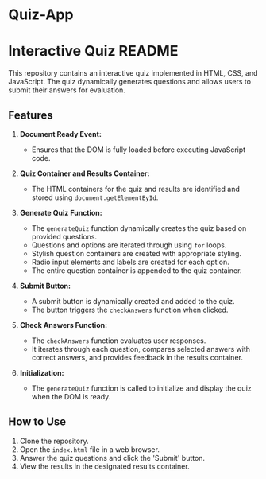 # Quiz-App
# Interactive Quiz README

This repository contains an interactive quiz implemented in HTML, CSS, and JavaScript. The quiz dynamically generates questions and allows users to submit their answers for evaluation.

## Features

1. **Document Ready Event:**
   - Ensures that the DOM is fully loaded before executing JavaScript code.

2. **Quiz Container and Results Container:**
   - The HTML containers for the quiz and results are identified and stored using `document.getElementById`.

3. **Generate Quiz Function:**
   - The `generateQuiz` function dynamically creates the quiz based on provided questions.
   - Questions and options are iterated through using `for` loops.
   - Stylish question containers are created with appropriate styling.
   - Radio input elements and labels are created for each option.
   - The entire question container is appended to the quiz container.

4. **Submit Button:**
   - A submit button is dynamically created and added to the quiz.
   - The button triggers the `checkAnswers` function when clicked.

5. **Check Answers Function:**
   - The `checkAnswers` function evaluates user responses.
   - It iterates through each question, compares selected answers with correct answers, and provides feedback in the results container.

6. **Initialization:**
   - The `generateQuiz` function is called to initialize and display the quiz when the DOM is ready.

## How to Use

1. Clone the repository.
2. Open the `index.html` file in a web browser.
3. Answer the quiz questions and click the 'Submit' button.
4. View the results in the designated results container.
